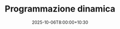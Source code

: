 ---
type: lecture
date: 2025-10-06T8:00:00+10:30
title: Programmazione dinamica
thumbnail: /static_files/presentations/lec.jpg
links:
    - url: static_files/lectures/algoritmica/5.pdf
      name: slides
    
---
